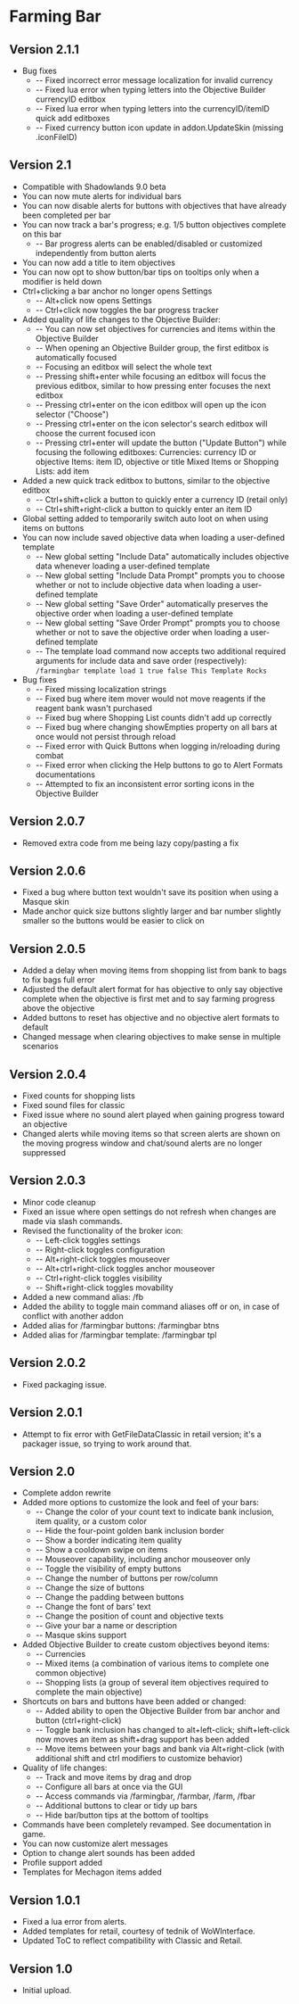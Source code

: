# Farming Bar
## Version 2.1.1
- Bug fixes
  -  -- Fixed incorrect error message localization for invalid currency
  -  -- Fixed lua error when typing letters into the Objective Builder currencyID editbox
  -  -- Fixed lua error when typing letters into the currencyID/itemID quick add editboxes
  -  -- Fixed currency button icon update in addon.UpdateSkin (missing .iconFileID)

## Version 2.1
- Compatible with Shadowlands 9.0 beta
- You can now mute alerts for individual bars
- You can now disable alerts for buttons with objectives that have already been completed per bar
- You can now track a bar's progress; e.g. 1/5 button objectives complete on this bar
    - -- Bar progress alerts can be enabled/disabled or customized independently from button alerts
- You can now add a title to item objectives
- You can now opt to show button/bar tips on tooltips only when a modifier is held down
- Ctrl+clicking a bar anchor no longer opens Settings
    - -- Alt+click now opens Settings
    - -- Ctrl+click now toggles the bar progress tracker
- Added quality of life changes to the Objective Builder:
    - -- You can now set objectives for currencies and items within the Objective Builder
    - -- When opening an Objective Builder group, the first editbox is automatically focused
    - -- Focusing an editbox will select the whole text
    - -- Pressing shift+enter while focusing an editbox will focus the previous editbox, similar to how pressing enter focuses the next editbox
    - -- Pressing ctrl+enter on the icon editbox will open up the icon selector ("Choose")
    - -- Pressing ctrl+enter on the icon selector's search editbox will choose the current focused icon
    - -- Pressing ctrl+enter will update the button ("Update Button") while focusing the following editboxes:
Currencies: currency ID or objective
Items: item ID, objective or title
Mixed Items or Shopping Lists: add item
- Added a new quick track editbox to buttons, similar to the objective editbox
    - -- Ctrl+shift+click a button to quickly enter a currency ID (retail only)
    - -- Ctrl+shift+right-click a button to quickly enter an item ID
- Global setting added to temporarily switch auto loot on when using items on buttons
- You can now include saved objective data when loading a user-defined template
    - -- New global setting "Include Data" automatically includes objective data whenever loading a user-defined template
    - -- New global setting "Include Data Prompt" prompts you to choose whether or not to include objective data when loading a user-defined template
    - -- New global setting "Save Order" automatically preserves the objective order when loading a user-defined template
    - -- New global setting "Save Order Prompt" prompts you to choose whether or not to save the objective order when loading a user-defined template
    - -- The template load command now accepts two additional required arguments for include data and save order (respectively):
        `/farmingbar template load 1 true false This Template Rocks`
- Bug fixes
    - -- Fixed missing localization strings
    - -- Fixed bug where item mover would not move reagents if the reagent bank wasn't purchased
    - -- Fixed bug where Shopping List counts didn't add up correctly
    - -- Fixed bug where changing showEmpties property on all bars at once would not persist through reload
    - -- Fixed error with Quick Buttons when logging in/reloading during combat
    - -- Fixed error when clicking the Help buttons to go to Alert Formats documentations
    - -- Attempted to fix an inconsistent error sorting icons in the Objective Builder

## Version 2.0.7
- Removed extra code from me being lazy copy/pasting a fix

## Version 2.0.6
- Fixed a bug where button text wouldn't save its position when using a Masque skin
- Made anchor quick size buttons slightly larger and bar number slightly smaller so the buttons would be easier to click on

## Version 2.0.5
- Added a delay when moving items from shopping list from bank to bags to fix bags full error
- Adjusted the default alert format for has objective to only say objective complete when the objective is first met and to say farming progress above the objective
- Added buttons to reset has objective and no objective alert formats to default
- Changed message when clearing objectives to make sense in multiple scenarios

## Version 2.0.4
- Fixed counts for shopping lists
- Fixed sound files for classic
- Fixed issue where no sound alert played when gaining progress toward an objective
- Changed alerts while moving items so that screen alerts are shown on the moving progress window and chat/sound alerts are no longer suppressed

## Version 2.0.3
- Minor code cleanup
- Fixed an issue where open settings do not refresh when changes are made via slash commands.
- Revised the functionality of the broker icon:
    - -- Left-click toggles settings
    - -- Right-click toggles configuration
    - -- Alt+right-click toggles mouseover
    - -- Alt+ctrl+right-click toggles anchor mouseover
    - -- Ctrl+right-click toggles visibility
    - -- Shift+right-click toggles movability
- Added a new command alias: /fb
- Added the ability to toggle main command aliases off or on, in case of conflict with another addon
- Added alias for /farmingbar buttons: /farmingbar btns
- Added alias for /farmingbar template: /farmingbar tpl

## Version 2.0.2
- Fixed packaging issue.

## Version 2.0.1
- Attempt to fix error with GetFileDataClassic in retail version; it's a packager issue, so trying to work around that.

## Version 2.0
- Complete addon rewrite
- Added more options to customize the look and feel of your bars:
    - -- Change the color of your count text to indicate bank inclusion, item quality, or a custom color
    - -- Hide the four-point golden bank inclusion border
    - -- Show a border indicating item quality
    - -- Show a cooldown swipe on items
    - -- Mouseover capability, including anchor mouseover only
    - -- Toggle the visibility of empty buttons
    - -- Change the number of buttons per row/column
    - -- Change the size of buttons
    - -- Change the padding between buttons
    - -- Change the font of bars' text
    - -- Change the position of count and objective texts
    - -- Give your bar a name or description
    - -- Masque skins support
- Added Objective Builder to create custom objectives beyond items:
    - -- Currencies
    - -- Mixed items (a combination of various items to complete one common objective)
    - -- Shopping lists (a group of several item objectives required to complete the main objective)
- Shortcuts on bars and buttons have been added or changed:
    - -- Added ability to open the Objective Builder from bar anchor and button (ctrl+right-click)
    - -- Toggle bank inclusion has changed to alt+left-click; shift+left-click now moves an item as shift+drag support has been added
    - -- Move items between your bags and bank via Alt+right-click (with additional shift and ctrl modifiers to customize behavior)
- Quality of life changes:
    - -- Track and move items by drag and drop
    - -- Configure all bars at once via the GUI
    - -- Access commands via /farmingbar, /farmbar, /farm, /fbar
    - -- Additional buttons to clear or tidy up bars
    - -- Hide bar/button tips at the bottom of tooltips
- Commands have been completely revamped. See documentation in game.
- You can now customize alert messages
- Option to change alert sounds has been added
- Profile support added
- Templates for Mechagon items added

## Version 1.0.1
- Fixed a lua error from alerts.
- Added templates for retail, courtesy of tednik of WoWInterface.
- Updated ToC to reflect compatibility with Classic and Retail.

## Version 1.0
- Initial upload.